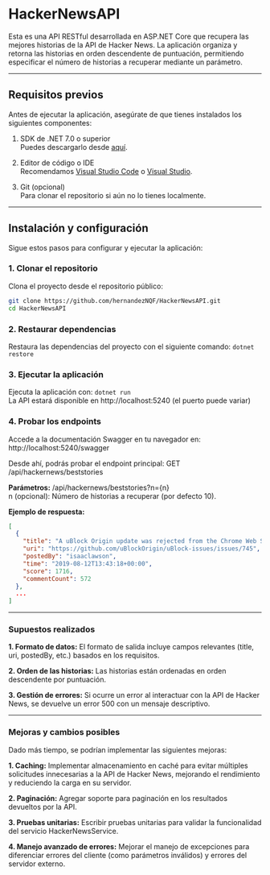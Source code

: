 # HackerNewsAPI
Esta es una API RESTful desarrollada en ASP.NET Core que recupera las mejores historias de la API de Hacker News. La aplicación organiza y retorna las historias en orden descendente de puntuación, permitiendo especificar el número de historias a recuperar mediante un parámetro.

---

## Requisitos previos

Antes de ejecutar la aplicación, asegúrate de que tienes instalados los siguientes componentes:

1. SDK de .NET 7.0 o superior  
   Puedes descargarlo desde [aquí](https://dotnet.microsoft.com/download).

2. Editor de código o IDE  
   Recomendamos [Visual Studio Code](https://code.visualstudio.com/) o [Visual Studio](https://visualstudio.microsoft.com/).

3. Git (opcional)  
   Para clonar el repositorio si aún no lo tienes localmente.

---

## Instalación y configuración

Sigue estos pasos para configurar y ejecutar la aplicación:

### 1. Clonar el repositorio

Clona el proyecto desde el repositorio público:

```bash
git clone https://github.com/hernandezNQF/HackerNewsAPI.git
cd HackerNewsAPI
```

### 2. Restaurar dependencias
Restaura las dependencias del proyecto con el siguiente comando:
```dotnet restore```

### 3. Ejecutar la aplicación
Ejecuta la aplicación con:
```dotnet run```  
La API estará disponible en http://localhost:5240 (el puerto puede variar)

### 4. Probar los endpoints
Accede a la documentación Swagger en tu navegador en:
http://localhost:5240/swagger

Desde ahí, podrás probar el endpoint principal:
GET /api/hackernews/beststories

**Parámetros:**
/api/hackernews/beststories?n={n}   
n (opcional): Número de historias a recuperar (por defecto 10).

**Ejemplo de respuesta:**
```json
[
  {
    "title": "A uBlock Origin update was rejected from the Chrome Web Store",
    "uri": "https://github.com/uBlockOrigin/uBlock-issues/issues/745",
    "postedBy": "isaaclawson",
    "time": "2019-08-12T13:43:18+00:00",
    "score": 1716,
    "commentCount": 572
  },
  ...
]
```

---

### Supuestos realizados
**1. Formato de datos:**
  El formato de salida incluye campos relevantes (title, uri, postedBy, etc.) basados en los requisitos.

**2. Orden de las historias:**
  Las historias están ordenadas en orden descendente por puntuación.

**3. Gestión de errores:**
  Si ocurre un error al interactuar con la API de Hacker News, se devuelve un error 500 con un mensaje descriptivo.

---

### Mejoras y cambios posibles
Dado más tiempo, se podrían implementar las siguientes mejoras:

**1. Caching:**
  Implementar almacenamiento en caché para evitar múltiples solicitudes innecesarias a la API de Hacker News, mejorando el rendimiento y reduciendo la carga en su servidor.

**2. Paginación:**
  Agregar soporte para paginación en los resultados devueltos por la API.

**3. Pruebas unitarias:**
Escribir pruebas unitarias para validar la funcionalidad del servicio HackerNewsService.

**4. Manejo avanzado de errores:**
  Mejorar el manejo de excepciones para diferenciar errores del cliente (como parámetros inválidos) y errores del servidor externo.
